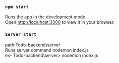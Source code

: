 

### `npm start`

Runs the app in the development mode.\
Open [http://localhost:3000](http://localhost:3000) to view it in your browser.

### `Server start`

path Todo-backend\server
<br/>
Runs server command  nodemon index.js
<br/>
ex-  Todo-backend\server> nodemon index.js
<br/>
